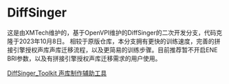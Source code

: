 # DiffSinger

这是由XMTech维护的，基于OpenVPI维护的DiffSinger的二次开发分支，代码克隆于2023年10月8日。
相较于原版仓库，本分支拥有更快的训练速度，完善的拼接引擎授权声库声库迁移流程，以及更简易的训练步骤。目前推荐暂不开启ENE BRI参数，以及有拼接引擎授权声库迁移需求的用户使用。

[DiffSinger_Toolkit 声库制作辅助工具](https://openi.pcl.ac.cn/XMTech/DiffSinger_Toolkit)